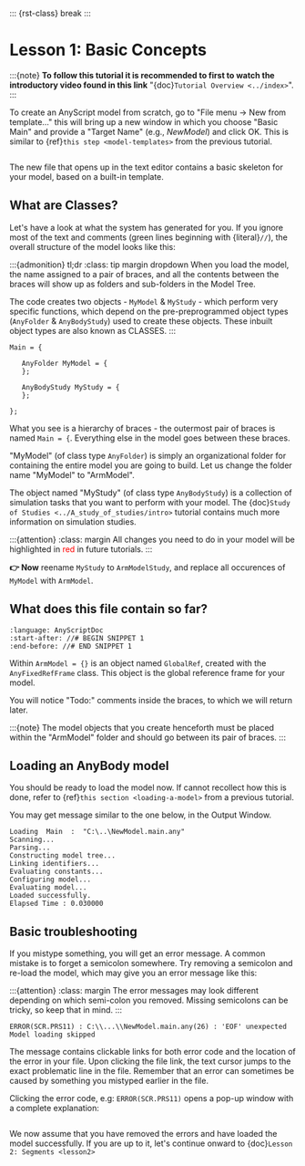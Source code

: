 ::: {rst-class} break
:::

# Lesson 1: Basic Concepts

:::{note}
**To follow this tutorial it is recommended to first to watch the
introductory video found in this link** "{doc}`Tutorial Overview <../index>`".
:::

To create an AnyScript model from scratch, go to "File menu -> New from template…" this will bring up a new window in
which you choose "Basic Main" and provide a "Target Name" (e.g.,
*NewModel*) and click OK. This is similar to {ref}`this step <model-templates>` from the previous tutorial.

```{image} _static/lesson1/image2.png
```

The new file that opens up in the text editor contains a basic skeleton
for your model, based on a built-in template.

## What are Classes?

Let's have a look at what the system has generated for you. If you ignore most of the text and comments (green lines beginning with {literal}`//`),
the overall structure of the model looks like this:

:::{admonition} tl;dr
:class: tip margin dropdown
When you load the model, the name
assigned to a pair of braces, and all the contents between the braces will show up as
folders and sub-folders in the Model Tree.

The code creates two objects - `MyModel` & `MyStudy` - which perform very
specific functions, which depend on the pre-preprogrammed object types (`AnyFolder` & `AnyBodyStudy`)
used to create these objects. These inbuilt object types are also known as CLASSES.
:::

```AnyScriptDoc
Main = {

   AnyFolder MyModel = {
   };

   AnyBodyStudy MyStudy = {
   };

};
```


What you see is a hierarchy of braces - the outermost pair of braces is named `Main = {`.
Everything else in the model goes between these braces.

"MyModel" (of class type `AnyFolder`) is simply an
organizational folder for containing the entire model you are going to
build. Let us change the folder name "MyModel" to "ArmModel".

The object named "MyStudy" (of class type `AnyBodyStudy`) is a collection of
simulation tasks that you want to perform with your model. The {doc}`Study of Studies <../A_study_of_studies/intro>` tutorial
contains much more information on simulation studies.

:::{attention}
:class: margin
All changes you need to do in your model will be highlighted in <span style="color:red">red</span> in future tutorials.
:::

**👉 Now** reename `MyStudy` to `ArmModelStudy`, and replace all occurences of `MyModel` with `ArmModel`.



## What does this file contain so far?

```{literalinclude} Snippets/lesson1/snip.NewModel.main-1.any
:language: AnyScriptDoc
:start-after: //# BEGIN SNIPPET 1
:end-before: //# END SNIPPET 1
```

Within `ArmModel = {}` is an object named `GlobalRef`, created with the `AnyFixedRefFrame` class. This object is the global reference frame for your model.

You will notice "Todo:" comments inside the braces, to which we will return later.

:::{note}
The model objects that you create henceforth must be placed within the "ArmModel" folder and should go between its
pair of braces.
:::

## Loading an AnyBody model

You should be ready to load the model now. If cannot recollect how this is done,
refer to {ref}`this section <loading-a-model>`  from a previous tutorial.

You may get message similar to the one below, in the Output Window.

```none
Loading  Main  :  "C:\..\NewModel.main.any"
Scanning...
Parsing...
Constructing model tree...
Linking identifiers...
Evaluating constants...
Configuring model...
Evaluating model...
Loaded successfully.
Elapsed Time : 0.030000

```

## Basic troubleshooting

If you mistype something, you will get an error message. A common
mistake is to forget a semicolon somewhere. Try removing a semicolon and re-load the model, which may give you an error message like this:

:::{attention}
:class: margin
The error messages may look different depending on which semi-colon you removed.
Missing semicolons can be tricky, so keep that in mind.
:::

```none
ERROR(SCR.PRS11) : C:\\...\\NewModel.main.any(26) : 'EOF' unexpected Model loading skipped
```

The message contains clickable links for both error code and the location of the error in your file. Upon clicking the file link, the text cursor
jumps to the exact problematic line in the file. Remember that an error can sometimes be caused by something you mistyped earlier
in the file.

Clicking the error code, e.g: `ERROR(SCR.PRS11)` opens a pop-up window with a complete explanation:

```{image} _static/lesson1/image5.png
```

We now assume that you have removed the errors and have loaded the model
successfully. If you are up to it, let's continue onward to {doc}`Lesson 2: Segments <lesson2>`


